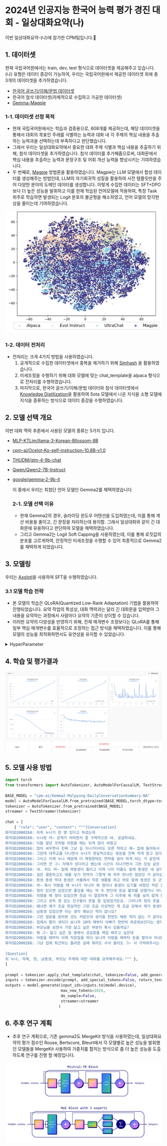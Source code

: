 # 2024년 인공지능 한국어 능력 평가 경진 대회 - 일상대화요약(나)
<div align='left'>
  이번 일상대화요약-(나)에 참가한 CPM팀입니다.🎇
</div>

## 1. 데이터셋
현재 국립국어원에서는 train, dev, test 형식으로 데이터셋을 제공해주고 있습니다. (나) 유형은 데이터 증강이 가능하여, 우리는 국립국어원에서 제공한 데이터셋 외에 총 3개의 데이터셋을  추가하였습니다.
* [한국어 글쓰기/이해/문법 데이터셋]([https://kli.korean.go.kr/corpus/main/requestMain.do#](https://huggingface.co/datasets/maywell/LogicKor))
* 한국어 첨삭 데이터셋(자체적으로 수집하고 가공한 데이터셋)
* [Gemma-Magpie](https://huggingface.co/datasets/nayohan/Magpie-Gemma2-Pro-200K-Filtered-ko)

### 1-1. 데이터셋 선정 목적
- 현재 국립국어원에서는 학습과 검증용으로, 608개를 제공하는데, 해당 데이터셋을 통해서 대회의 목표인 주레를 식별하는 능력과 대화 내 각 주제의 핵심 내용을 추출하는 능력과을 선택하는데 부족하다고 판단했습니다.
- 그래서 우리는 일상대화요약에서 중요한 대화 주제 식별과 핵심 내용을 추출하기 위해, 첨삭 데이터셋을 추가하였습니다. 첨삭 데이터를 추가해줌으로써, 대화문에서 핵심 내용을 추출하는 능력과 문장구조 및 어휘 개선 능력을 향상시키는 기여하였습니다.
- 두 번째로, [Magpie](https://github.com/magpie-align/magpie) 방법론을 활용하였습니다. Magpie는 LLM 모델에서 합성 데이터를 생성해주는 방법인데, LLM의 자기회귀적 성질을 활용하여 사전 템플릿만을 주어 다양한 분야의 도메인 데이터를 생성합니다.
  이렇게 수집한 데이터는 SFT+DPO보다 더 높은 성능을 발휘하고 이를 현재 학습된 언어모델에 적용하여, 특정 Task 위주로 학습하면 발생되는 Logit 분포의 불균형을 해소하였고, 언어 모델의 망각현상을 줄이는데 기여하였습니다.

<div align='center'>
  <img src = "image/magpie.png" with="250">
</div>

### 1-2. 데이터 전처리
- 전처리는 크게 4가지 방법을 사용하였습니다.
  1. 공개적으로 수집한 데이터셋에서 중복을 제거하기 위해 [Simhash](https://github.com/1e0ng/simhash) 을 활용하였습니다.
  2. 미세조정을 수행하기 위해 대화 모델에 맞는 chat_template을 alpaca 형식으로 전처리를 수행하였습니다.
  3. 마지막으로, 한국어 글쓰기/이해/문법 데이터와 첨삭 데이터셋에서 [Knowledge Distilization](https://arxiv.org/pdf/2306.08543)을 활용하여 Sota 모델에서 나온 지식을 소형 모델에 지식을 증류하는 방식으로 데이터 증강을 수행하였습니다.

 ## 2. 모델 선택 개요
 이번 대화 맥락 추론에서 사용된 모델의 종류는 5가지 입니다.
 - [MLP-KTLim/llama-3-Korean-Bllossom-8B](https://huggingface.co/MLP-KTLim/llama-3-Korean-Bllossom-8B)
 - [cpm-ai/Ocelot-Ko-self-instruction-10.8B-v1.0](https://huggingface.co/cpm-ai/Ocelot-Ko-self-instruction-10.8B-v1.0)
 - [THUDM/glm-4-9b-chat](https://huggingface.co/THUDM/glm-4-9b-chat)
 - [Qwen/Qwen2-7B-Instruct](Qwen/Qwen2-7B-Instruct)
 - [google/gemma-2-9b-it](https://huggingface.co/google/gemma-2-9b-it)

   이 중에서 우리는 최첨단 언어 모델인 Gemma2를 채택하였습니다

   ### 2-1. 모델 선택 이유
   - 현재 Gemma2의 경우, 슬라이딩 윈도우 어텐션을 도입하였는데, 이를 통해 계산 비용을 줄이고, 긴 문장을 처리하는데 용이함. 그래서 일상대화와 같이 긴 대화문에 유용하다고 판단하여 모델을 채택하였습니다.
   - 그리고 Gemma2는  Logit Soft Capping을 사용하였는데, 이를 통해 로짓값의 분포를 고르게하여, 안정적인 미세조정을 수행할 수 있어 최종적으로 Gemma2를 채택하게 되었습니다.
  
## 3. 모델링
우리는 [Axolotl](https://github.com/axolotl-ai-cloud/axolotl)을 사용하여 SFT을 수행하였습니다.

### 3.1 모델 학습 전략
- 본 모델의 학습은 QLoRA(Quantized Low-Rank Adaptation) 기법을 활용하여 진행되었습니다. 요약 작업의 특성상, 대화 맥락과는 달리 긴 대화문을 입력받아 그 내용을 요약하는 과정에서 사람마다 요약의 기준이 상이할 수 있습니다.
- 이러한 요약의 다양성을 반영하기 위해, 전체 매개변수 조정보다는 QLoRA를 통해 일부 핵심 매개변수를 효율적으로 조정하는 접근 방식을 채택하였습니다. 이를 통해 모델의 성능을 최적화하면서도 유연성을 유지할 수 있었습니다.

<details>
<summary>HyperParameter</summary>
  
- 'QLORA' 
  - `lora_r`: 64
  - `lora_alpha`: 64
  - `lora_dropout`: 0.05
  - 'lora_target_linear': true
  - 'load_in_4bit': true
  - `torch_dtype`: bfloat16
  - `seed`: 42
  - `epoch`: 5
  - `micro_batch_size`: 4
  - `weight_decay`: 0.05
  - 'weight_ratio' : 0.1
  - `lr_scheduler_type`: "cosine"
  - `warmup_steps`: 20
  - 'learning_rate': 2e-5
  - 'optimizer' : 'adamw_bnb_8bit'
  - `gradient_accumulation_steps`: 4
  - `gradient_checkpointing`: True
  - `max_seq_length`: 8192
</details>

## 4. 학습 및 평가결과
<div align='center'>
  <img src = "image/일상대화요약-(나).png" with="250">
</div>
<div align='center'>
  <img src = "image/일상대화요약-나.png" with="250">
</div>

## 5. 모델 사용 방법
```python
import torch
from transformers import AutoTokenizer, AutoModelForCausalLM, TextStreamer

BASE_MODEL = "cpm-ai/Gemma2-Malpyung-DailyConversationSummary-NA"
model = AutoModelForCausalLM.from_pretrained(BASE_MODEL,torch_dtype=torch.float16, device_map={"":0},)
tokenizer = AutoTokenizer.from_pretrained(BASE_MODEL)
streamer = TextStreamer(tokenizer)

chat = [
    { "role": "user", "content": """[Conversation]
화자SD2000268: 아까 누나가 한 명 있다고 하셨는데
화자SD2000268: 누나랑 어~ 관계가 어떠한지 좀 구체적으로 네. 궁금하네요.
화자SD2000266: 다들 알던 것처럼 어렸을 때는 되게 많이 싸웠고
화자SD2000266: 많이 싸우면서 진짜 그냥 길 지나가더라도 모른 척하고 에~ 집에 들어와서 어~ 아까 봤는데 어디 가냐라고 오히려 얘기하면서 그렇게 많이 친하진 않았었거든요.
화자SD2000266: 그런데 대학교를 다니면서 누나가 현실적으로는 용돈을 진짜 적게 받고 있다는 되게 되게 들었거든요. 되게 열심히 살고 대학을 다녔구나 그리고 드 그 등록금도 다 마련을 하면서 살았구나라는 생각이 뒤에 들면서 쪼금 생각도 조금 달라졌고 그러다 보니깐 이제 성인이 돼서 오히려 누나를 조금 더 챙기게 되는 거 같고 예전에는 솔직히 연락을 많이 안 했었거든요. 근데 누나가 결혼하고 나서는 오히려 제가 뭐 생활에 도움되는 것들 아니면 그런 정부의 지침들 이런 거를 보면 쪼금 더 연락을 많이 하고 연락을 아~ 연락을 많이 하고 지내는 거 같고
화자SD2000266: 그리고 이제 누나 때문에 더 매형한테도 연락을 많이 하게 되는 거 같은데 우리 지 집에 두 명이 오더라도 누나는 진짜 자기 집이기 땜에 편하지만 매형은 그렇지 않다라고 생각을 하고 근데 그 시선이 동생한테마저도 느껴지면 조금 결혼 부부지만 또 불편한 뭐 친가나 이렇게 될 수 있기 때문에 외가가 될 수도 있기 때문에 어떻게든 연락을 많이 하려고 노력안을 하는 거 같아요.
화자SD2000266: 그러면 잔 그~ 자매가 있다라고 했는데 시간이 지나가면서 그런 모임 같은 것도 하고 계시나요?
화자SD2000268: 네. 저도 어~ 밑에 여동생이 둘이고 이제 나이 터울도 밑에 동생은 세 살이 나고 바로 또 막내 동생이랑은 열 살이 차이가 나거든요. 그래서 실은 제가 스무 살 때 학교를 타 지역으로 가서 특히나 막내 동생이랑은 뭐 교류가 별로 없었고 나이도 어리고 그리고 저도 인제
화자SD2000268: 실은 결혼하고도 애를 낳기 전까지 그렇게 뭐 자주 만나진 않았던 거 같아요. 제가 계속 부산에 살았었고 본가는 대구에 있고 이래서 뭐 한 번씩 집에 오긴 오지만 뭐 그렇게 대단히 막 그렇게 친하게 지내지는않았던 거 같은데 저희 이제 애가 태어나고 난 뒤로 더 급속히 이제 관계가 많이 좋아졌고 음 동생들이 정말 제가 봐도 자기가 낳은 자녀가 아닌데도 많이 사랑해주는 모습 그리고 정말 물심양면으로 서포트해주는 모습을 보면서 어~ 동생들에게 정말 감사하고 있고 그래서 그렇게 되면서 정말 자주 만나거든요. 저희가 대구로 이사온 뒤로는
화자SD2000268: 동생 동생 막내 동생은 서울에서 직장 생활을 하고 바로 밑에 동생은 또 군위에서 결혼 생활하면서 또 일을 하고 있는데도 불구하고 어~ 자주 만나고 또 자주 이렇게 이야기도 나누지만 또 같은 여자이기 때문에 또 할 수 있는 이야기들도 많이 나누고 또 뭐가 필요하면 여자들 같은 경우는 그렇잖아요. 이렇게 화장품이 필요하면 같이 이제 막 홈쇼핑에서 공구를 해서 이제 막 그렇게 해서 나눠쓴다거나 그래서 아이들을 낳은 뒤로 관계가 더 많이 좋아진 것 같아요. 네.
화자SD2000268: 어~ 혹시 어렸을 때 누나가 아니라 뭐 형이나 동생이 있기를 바랐던 적은 없었는지 듣고 싶네요.
화자SD2000266: 형이 있으면 있었으면 좋았을 때는 딱 두 번인데 쪼금 불의를 당했거나 아니면 이제 또 학교에 뭐 일명 일찐이든지 뭐 싸움 잘하는 애든지 시비가 걸리든지
화자SD2000266: 이랬을 때 형이 있었으면 쪼금 더 깔끔하게 그 이후에 뭐 피를 보지 않게 했지 않을까라는 생각도 들었고
화자SD2000266: 그리고 유독 형 있는 친구들이 옷을 잘 입었었거든요. 그러니까 형의 옷을 입고 아니게 되면 그게 자연스럽게 변화가 오는데 보통 내 제가 살 옷의 두 배가 되기 때문에 그럴 때 조금 형이 있었으면 좋지 않을까 라는 생각을 했었고 동생이 있었으면 하는 적은 없었는 거 같아요.
화자SD2000266: 왜냐면 제가 조금 현실적인 그런 조금 이성적인 게 조금 강해서 제가 동생이 있었으면 조금 잔소리를 많이 했었을 거 같지 한나라는 생각이 들어서 아무래도 인생을 몇 년 더 살다 보니까 더 빨리 알았으면 더 미리 알았으면 좋았던 것들이 보이는데 그게 동생한테 이롭게 하기 위해서 먼저 해봐 해보든지 뭐 경험해 모 보든지라고 할 순 있지만 또 동생 입장에서는 자기가 하고 싶은 게 있을 거고 자기가 바라는 게 있을 건데 단지 먼저 해본 형의 경험을 기준으로 얘기하면 그 동생은 오히려 스트레스를 많이 받지 않았을까 라는 생각이 들면서 동생 있었으면 좋겠다는 생각을 잘 안 해본 거 같습니다.
화자SD2000266: 남동생 있었으면 라는 생각 해보신 적이 없나요?
화자SD2000268: 그런 질문을 받아본 것도 처음인데 생각을 한번도 해본 적이 없는 거 같아요. 남동생 이 있으면 오히려 불편했을 거 같은 생각이 지금 막 머리를 스쳐 지나가고
화자SD2000268: 집에서 딸이 셋이다 보니까 10대 때부터 아빠가 한번씩 외로워보인다는 생각은 종종 했었거든요. 목욕탕에 같이 갈 아들도 없고 뭔가 등을 밀어줄 아들도 없고 그런 부분에서는 남동생이 있었으면 좋겠다는 생각은 안 했고 아 내가 아들이었으면 아빠랑 목욕탕을 같이 갈 수 있었을 텐데 이렇게 생각을 했었던 적은 몇 번 네. 기억이 있는 거 같아요. 내 여동생들이 너무 좋아서 남동생이 있었으면 좋겠다는 생각은 한 번도 해본 적이 없는 거 같네요. 지금 보니까 부모님에게서 가장 어~
화자SD2000268: 부모님을 보면서 가장 닮고 싶은 부분이 혹시 있을까요?
화자SD2000266: 뭐 그~ 닮고 싶은 점 중에서 성실함을 제일 배우고 싶은데
화자SD2000266: 어렸을 때부터 이제 직장일을 하다 보니까 어렸을 때부터 돈을 벌어서 자녀들한테 이래 베풀면서 맛있는 거 사주며 사는 게 현실적으로 쉬운 게 아니었구나.
화자SD2000266: 그냥 집에 퇴근하는 들어온 길에 뭐라도 사서 들어오 그~ 사 가져와주시는 게 되게 쉽지 않구나라고 생각이 많이 들기 때문에 그럼에도 근무를 하셨 계속 일을 해오셨고 이제 퇴직을 앞두시고 계신데 앞으로도 어떻게 먹고 살지를 더 또 생각을 하시는 걸 보니까 그런 성실함이 좀 배우고 싶다는 생각이 들었습니다.

[Question]
위 누나, 자매, 형, 남동생, 부모님 주제에 대한 대화를 요약해주세요.""" },
]

prompt = tokenizer.apply_chat_template(chat, tokenize=False, add_generation_prompt=True)
inputs = tokenizer.encode(prompt, add_special_tokens=False, return_tensors="pt")
outputs = model.generate(input_ids=inputs.to(model.device), 
                         max_new_tokens=1024,
                         do_sample=False,
                         streamer=streamer
                        )
```

## 6. 추후 연구 계획
- 추후 연구 계획으로, 기존 gemma2도 MergeKit 방식을 사용하였는데, 일상대화요약의 평가 점수인 Rouse, Bertscore, Bleurt에서 각 모델별로 높은 성능을 발휘했던 모델들을 MergeKit 사용하여 가중치를 합치는 방식으로 좀 더 높은 성능을 도출하도록 연구를 진행 할 예정입니다.
<div align='center'>
  <img src = "image/MergeKIT.png" with="250">
</div>
